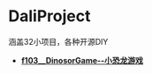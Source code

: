 # DaliProject
涵盖32小项目，各种开源DIY

- **[f103__DinosorGame--小恐龙游戏](https://github.com/wys722040906/DaliProject/tree/f103_DinosorGame)**

